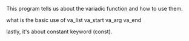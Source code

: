 This program tells us about the variadic function and how to use them.

what is the basic use of	va_list
				va_start
				va_arg
				va_end

lastly, it's about constant keyword (const).
